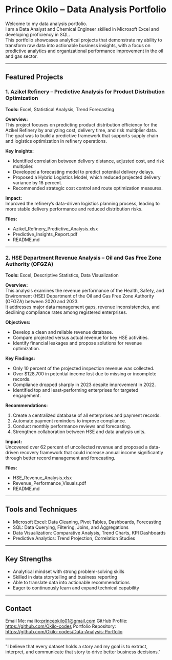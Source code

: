# Prince Okilo – Data Analysis Portfolio

Welcome to my data analysis portfolio.  
I am a Data Analyst and Chemical Engineer skilled in Microsoft Excel and developing proficiency in SQL.  
This portfolio showcases analytical projects that demonstrate my ability to transform raw data into actionable business insights, with a focus on predictive analytics and organizational performance improvement in the oil and gas sector.

---

## Featured Projects

### 1. Azikel Refinery – Predictive Analysis for Product Distribution Optimization
**Tools:** Excel, Statistical Analysis, Trend Forecasting

**Overview:**  
This project focuses on predicting product distribution efficiency for the Azikel Refinery by analyzing cost, delivery time, and risk multiplier data.  
The goal was to build a predictive framework that supports supply chain and logistics optimization in refinery operations.

**Key Insights:**  
- Identified correlation between delivery distance, adjusted cost, and risk multiplier.  
- Developed a forecasting model to predict potential delivery delays.  
- Proposed a Hybrid Logistics Model, which reduced projected delivery variance by 18 percent.  
- Recommended strategic cost control and route optimization measures.

**Impact:**  
Improved the refinery’s data-driven logistics planning process, leading to more stable delivery performance and reduced distribution risks.

**Files:**  
- Azikel_Refinery_Predictive_Analysis.xlsx  
- Predictive_Insights_Report.pdf  
- README.md

---

### 2. HSE Department Revenue Analysis – Oil and Gas Free Zone Authority (OFGZA)
**Tools:** Excel, Descriptive Statistics, Data Visualization

**Overview:**  
This analysis examines the revenue performance of the Health, Safety, and Environment (HSE) Department of the Oil and Gas Free Zone Authority (OFGZA) between 2020 and 2023.  
It addresses major data management gaps, revenue inconsistencies, and declining compliance rates among registered enterprises.

**Objectives:**  
- Develop a clean and reliable revenue database.  
- Compare projected versus actual revenue for key HSE activities.  
- Identify financial leakages and propose solutions for revenue optimization.

**Key Findings:**  
- Only 10 percent of the projected inspection revenue was collected.  
- Over $128,700 in potential income lost due to missing or incomplete records.  
- Compliance dropped sharply in 2023 despite improvement in 2022.  
- Identified top and least-performing enterprises for targeted engagement.

**Recommendations:**  
1. Create a centralized database of all enterprises and payment records.  
2. Automate payment reminders to improve compliance.  
3. Conduct monthly performance reviews and forecasting.  
4. Strengthen collaboration between HSE and data analysis units.

**Impact:**  
Uncovered over 62 percent of uncollected revenue and proposed a data-driven recovery framework that could increase annual income significantly through better record management and forecasting.

**Files:**  
- HSE_Revenue_Analysis.xlsx  
- Revenue_Performance_Visuals.pdf  
- README.md

---

## Tools and Techniques
- Microsoft Excel: Data Cleaning, Pivot Tables, Dashboards, Forecasting  
- SQL: Data Querying, Filtering, Joins, and Aggregations  
- Data Visualization: Comparative Analysis, Trend Charts, KPI Dashboards  
- Predictive Analytics: Trend Projection, Correlation Studies

---

## Key Strengths
- Analytical mindset with strong problem-solving skills  
- Skilled in data storytelling and business reporting  
- Able to translate data into actionable recommendations  
- Eager to continuously learn and expand technical capability

---

## Contact
Email Me: mailto:princeokilo01@gmail.com
GitHub Profile: https://github.com/Okilo-codes
Portfolio Repository: https://github.com/Okilo-codes/Data-Analysis-Portfolio

---

"I believe that every dataset holds a story and my goal is to extract, interpret, and communicate that story to drive better business decisions."
